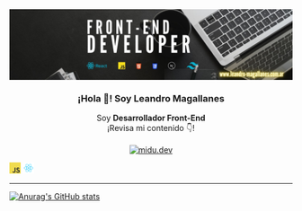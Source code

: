 <div align="center">
   <img align="center" src="https://github.com/lamagallanes2024/lamagallanes2024/blob/main/1713970402429.jpg" />
   <h3 align="center">¡Hola 👋! Soy Leandro Magallanes </h3>
</div>

<p align="center">Soy <strong> Desarrollador Front-End </strong><br />¡Revisa mi contenido 👇!</p>
<p align="center">
  <a href="https://instagram.com/leanmaga08" target="blank">
    <img align="center" src="https://cdn.jsdelivr.net/npm/simple-icons@3.0.1/icons/instagram.svg" alt="midu.dev" height="28px" width="28px" />
  </a>
</p>

<code><img height="20" alt="javascript" src="https://raw.githubusercontent.com/github/explore/80688e429a7d4ef2fca1e82350fe8e3517d3494d/topics/javascript/javascript.png"></code>
<code><img height="20" alt="react" src="https://raw.githubusercontent.com/github/explore/80688e429a7d4ef2fca1e82350fe8e3517d3494d/topics/react/react.png"></code>


 ---

 


[![Anurag's GitHub stats](https://github-readme-stats.vercel.app/api?username=lamagallanes2024&show_icons=true&&bg_color=DEG,090979,020024,090979&title_color=f1f1f1&text_color=f1f1f1)](https://github.com/lamagallanes2024/github-readme-stats)
